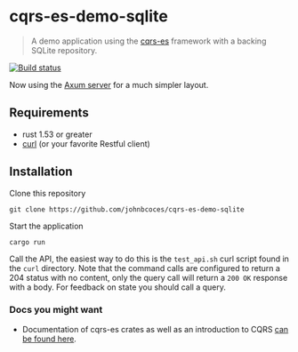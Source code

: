 # cqrs-es-demo-sqlite

> A demo application using the [cqrs-es](https://github.com/serverlesstechnology/cqrs) framework
> with a backing SQLite repository.

[![Build status](https://github.com/johnbcodes/cqrs-es-demo-sqlite/actions/workflows/ci.yml/badge.svg?branch=main)](https://github.com/johnbcodes/cqrs-es-demo-sqlite/actions/workflows/ci.yml)

Now using the [Axum server](https://crates.io/crates/axum-server) for a much simpler layout.

## Requirements
- rust 1.53 or greater
- [curl](curl/test_api.sh) (or your favorite Restful client) 

## Installation

Clone this repository

    git clone https://github.com/johnbcoces/cqrs-es-demo-sqlite

Start the application

    cargo run

Call the API, the easiest way to do this is the `test_api.sh` curl script found in the `curl` directory.
Note that the command calls are configured to return a 204 status with no content, 
only the query call will return a `200 OK` response with a body.
For feedback on state you should call a query.

### Docs you might want

- Documentation of cqrs-es crates as well as an introduction to CQRS [can be found here](https://doc.rust-cqrs.org/).

